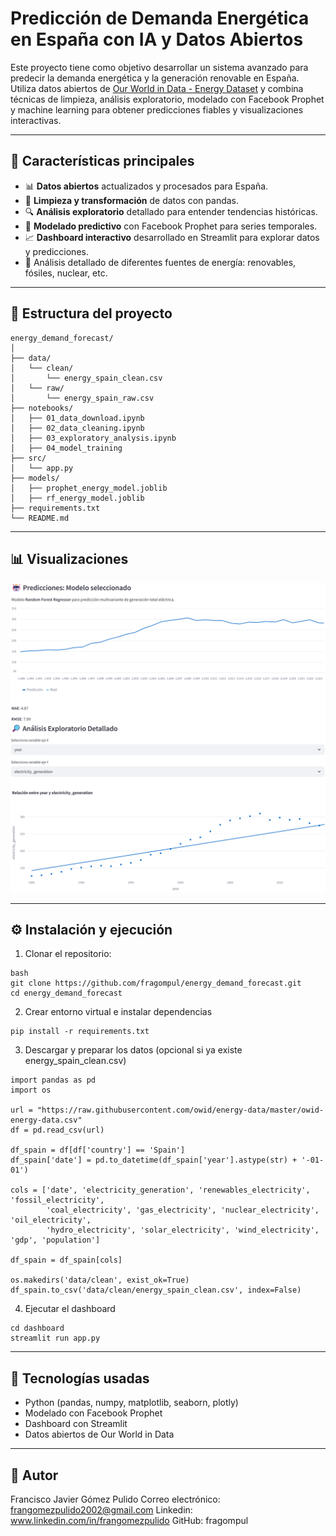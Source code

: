 # Predicción de Demanda Energética en España con IA y Datos Abiertos

Este proyecto tiene como objetivo desarrollar un sistema avanzado para predecir la demanda energética y la generación renovable en España. Utiliza datos abiertos de [Our World in Data - Energy Dataset](https://github.com/owid/energy-data) y combina técnicas de limpieza, análisis exploratorio, modelado con Facebook Prophet y machine learning para obtener predicciones fiables y visualizaciones interactivas.

---

## 🚀 Características principales

- 📊 **Datos abiertos** actualizados y procesados para España.
- 🧹 **Limpieza y transformación** de datos con pandas.
- 🔍 **Análisis exploratorio** detallado para entender tendencias históricas.
- 🤖 **Modelado predictivo** con Facebook Prophet para series temporales.
- 📈 **Dashboard interactivo** desarrollado en Streamlit para explorar datos y predicciones.
- 🌿 Análisis detallado de diferentes fuentes de energía: renovables, fósiles, nuclear, etc.

---

## 📂 Estructura del proyecto
```plaintext
energy_demand_forecast/
│
├── data/
│   └── clean/
│       └── energy_spain_clean.csv
│   └── raw/
│       └── energy_spain_raw.csv
├── notebooks/
│   ├── 01_data_download.ipynb
│   ├── 02_data_cleaning.ipynb
│   ├── 03_exploratory_analysis.ipynb
│   ├── 04_model_training
├── src/
│   └── app.py
├── models/
│   ├── prophet_energy_model.joblib
│   ├── rf_energy_model.joblib
├── requirements.txt
└── README.md
```

---

## 📊 Visualizaciones

![Dashboard Screenshot](dashboard/dashboard_screenshot1.png)
![Dashboard Screenshot](dashboard/dashboard_screenshot2.png)

---

## ⚙️ Instalación y ejecución

1. Clonar el repositorio:
```
bash
git clone https://github.com/fragompul/energy_demand_forecast.git
cd energy_demand_forecast
```

2. Crear entorno virtual e instalar dependencias
```
pip install -r requirements.txt
```

3. Descargar y preparar los datos (opcional si ya existe energy_spain_clean.csv)
```
import pandas as pd
import os

url = "https://raw.githubusercontent.com/owid/energy-data/master/owid-energy-data.csv"
df = pd.read_csv(url)

df_spain = df[df['country'] == 'Spain']
df_spain['date'] = pd.to_datetime(df_spain['year'].astype(str) + '-01-01')

cols = ['date', 'electricity_generation', 'renewables_electricity', 'fossil_electricity',
        'coal_electricity', 'gas_electricity', 'nuclear_electricity', 'oil_electricity',
        'hydro_electricity', 'solar_electricity', 'wind_electricity', 'gdp', 'population']

df_spain = df_spain[cols]

os.makedirs('data/clean', exist_ok=True)
df_spain.to_csv('data/clean/energy_spain_clean.csv', index=False)
```

4. Ejecutar el dashboard
```
cd dashboard
streamlit run app.py
```

---

## 🧠 Tecnologías usadas
- Python (pandas, numpy, matplotlib, seaborn, plotly)
- Modelado con Facebook Prophet
- Dashboard con Streamlit
- Datos abiertos de Our World in Data

---

## 📌 Autor
Francisco Javier Gómez Pulido
Correo electrónico: frangomezpulido2002@gmail.com
Linkedin: www.linkedin.com/in/frangomezpulido
GitHub: fragompul
